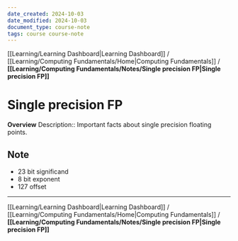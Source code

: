 ```yaml
---
date_created: 2024-10-03
date_modified: 2024-10-03
document_type: course-note
tags: course course-note
---
```

[[Learning/Learning Dashboard|Learning Dashboard]] / [[Learning/Computing Fundamentals/Home|Computing Fundamentals]] / **[[Learning/Computing Fundamentals/Notes/Single precision FP|Single precision FP]]**
# Single precision FP
**Overview**
Description:: Important facts about single precision floating points.

## Note

- 23 bit significand
- 8 bit exponent
- 127 offset

---
[[Learning/Learning Dashboard|Learning Dashboard]] / [[Learning/Computing Fundamentals/Home|Computing Fundamentals]] / **[[Learning/Computing Fundamentals/Notes/Single precision FP|Single precision FP]]**